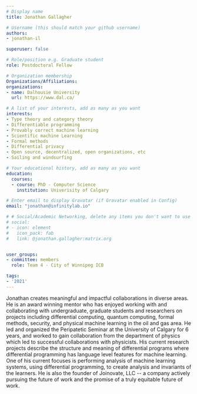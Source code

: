 ```yaml
---
# Display name
title: Jonathan Gallagher

# Username (this should match your github username)
authors:
- jonathan-il

superuser: false

# Role/position e.g. Graduate student
role: Postdoctoral Fellow

# Organization membership
Organizations/Affiliations:
organizations:
- name: Dalhousie University
  url: https://www.dal.ca/

# A list of your interests, add as many as you want
interests:
- Type theory and category theory
- Differentiable programming
- Provably correct machine learning
- Scientific machine Learning
- Formal methods
- Differential privacy
- Open source, decentralized, open organizations, etc
- Sailing and windsurfing

# Your educational history, add as many as you want
education:
  courses:
  - course: PhD - Computer Science
    institution: Univerisity of Calgary

# Enter email to display Gravatar (if Gravatar enabled in Config)
email: "jonathan@infinitylab.io"

# # Social/Academic Networking, delete any items you don't want to use
# social:
# - icon: element
#   icon_pack: fab
#   link: @jonathan.gallagher:matrix.org


user_groups:
- committee: members
  role: Team 4 - City of Winnipeg ICB

tags:
- '2021'
---
```

Jonathan creates meaningful and impactful collaborations in diverse areas.  He is an award winning mentor who has enjoyed working with and collaborating with undergraduate, graduate students and researchers on projects including differential computing, quantum computing, formal methods, security, and physical machine learning in the oil and gas area.  He led and organized the Peripatetic Seminar at the University of Calgary for 6 years, and worked to gain collaboration from the department of physics which led to successful collaborations with physicists.  His current research projects describe the structure and meaning of differential programs where differential programming has language level features for machine learning.  One of his current focuses is performing analysis of machine learning systems, using differential programming, to create analysis and invariants of the learners.  He is also the founder of Joinovate, LLC -- a company actively pursuing the future of work and the promise of a truly equitable future of work.
